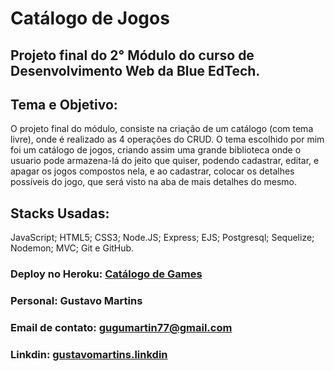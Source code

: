 # Catálogo de Jogos

## Projeto final do 2° Módulo do curso de Desenvolvimento Web da Blue EdTech.
## Tema e Objetivo: 
<p>O projeto final do módulo, consiste na criação de um catálogo (com tema livre), onde é realizado as 4 operações do CRUD. O tema escolhido por mim foi um catálogo de jogos, criando assim uma grande biblioteca onde o usuario pode armazena-lá do jeito que quiser, podendo cadastrar, editar, e apagar os jogos compostos nela, e ao cadastrar, colocar os detalhes possíveis do jogo, que será visto na aba de mais detalhes do mesmo.
</p>

## Stacks Usadas: 
<p> 
JavaScript; HTML5; CSS3; Node.JS; Express; EJS; Postgresql; Sequelize; Nodemon; MVC; Git e GitHub.
</p>

### Deploy no Heroku: <a href = "https://catalogo-de-games.herokuapp.com"> Catálogo de Games</a>

### Personal: Gustavo Martins

### Email de contato: <a href = "mailto:gugumartin77@gmail.com"> gugumartin77@gmail.com</a>

### Linkdin: <a href = "https://www.linkedin.com/in/gustavo-martins-681921229/">gustavomartins.linkdin</a>